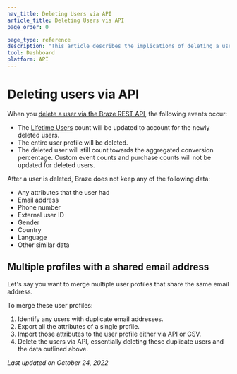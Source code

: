 ```yaml
---
nav_title: Deleting Users via API
article_title: Deleting Users via API
page_order: 0

page_type: reference
description: "This article describes the implications of deleting a user profile via the Braze REST API."
tool: Dashboard
platform: API
---
```


# Deleting users via API

When you [delete a user via the Braze REST API][1], the following events occur:

- The [Lifetime Users][2] count will be updated to account for the newly deleted users.	
- The entire user profile will be deleted.	
- The deleted user will still count towards the aggregated conversion percentage. Custom event counts and purchase counts will not be updated for deleted users.

After a user is deleted, Braze does not keep any of the following data:
- Any attributes that the user had
- Email address
- Phone number
- External user ID 
- Gender
- Country
- Language
- Other similar data

## Multiple profiles with a shared email address

Let's say you want to merge multiple user profiles that share the same email address. 

To merge these user profiles:

 1. Identify any users with duplicate email addresses. 
 2. Export all the attributes of a single profile. 
 3. Import those attributes to the user profile either via API or CSV. 
 4. Delete the users via API, essentially deleting these duplicate users and the data outlined above.

_Last updated on October 24, 2022_

[1]: {{site.baseurl}}/api/endpoints/user_data/#user-delete-endpoint/
[2]: {{site.baseurl}}/user_guide/data_and_analytics/analytics/understanding_your_app_usage_data/#lifetime-users